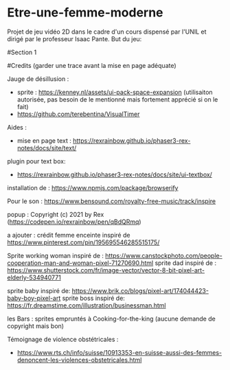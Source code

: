 # Etre-une-femme-moderne
Projet de jeu vidéo 2D dans le cadre d'un cours dispensé par l'UNIL et dirigé par le professeur Isaac Pante. 
But du jeu:

#Section 1


#Credits (garder une trace avant la mise en page adéquate)

Jauge de désillusion : 
- sprite : https://kenney.nl/assets/ui-pack-space-expansion (utilisaiton autorisée, pas besoin de le mentionné mais fortement apprécié si on le fait)
- https://github.com/terebentina/VisualTimer

Aides : 
- mise en page text : https://rexrainbow.github.io/phaser3-rex-notes/docs/site/text/ 

plugin pour text box: 
- https://rexrainbow.github.io/phaser3-rex-notes/docs/site/ui-textbox/

installation de : https://www.npmjs.com/package/browserify

Pour le son : https://www.bensound.com/royalty-free-music/track/inspire

popup : Copyright (c) 2021 by Rex (https://codepen.io/rexrainbow/pen/qBdQRmq)

a ajouter :
 crédit femme enceinte inspiré de https://www.pinterest.com/pin/195695546285515175/


Sprite working woman inspiré de : https://www.canstockphoto.com/people-cooperation-man-and-woman-pixel-71270690.html
sprite dad inspiré de : https://www.shutterstock.com/fr/image-vector/vector-8-bit-pixel-art-elderly-534940771


sprite baby inspiré de: https://www.brik.co/blogs/pixel-art/174044423-baby-boy-pixel-art 
sprite boss inspiré de: https://fr.dreamstime.com/illustration/businessman.html 

les Bars : sprites empruntés à Cooking-for-the-king (aucune demande de copyright mais bon)



Témoignage de violence obstétricales : 
- https://www.rts.ch/info/suisse/10913353-en-suisse-aussi-des-femmes-denoncent-les-violences-obstetricales.html

